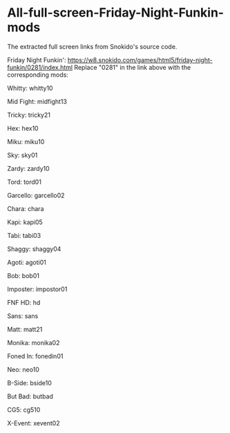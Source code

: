 # All-full-screen-Friday-Night-Funkin-mods
The extracted full screen links from Snokido's source code.

Friday Night Funkin': https://w8.snokido.com/games/html5/friday-night-funkin/0281/index.html
Replace "0281" in the link above with the corresponding mods:

Whitty: whitty10

Mid Fight: midfight13

Tricky: tricky21

Hex: hex10

Miku: miku10

Sky: sky01

Zardy: zardy10

Tord: tord01

Garcello: garcello02

Chara: chara

Kapi: kapi05

Tabi: tabi03

Shaggy: shaggy04

Agoti: agoti01

Bob: bob01

Imposter: impostor01

FNF HD: hd

Sans: sans

Matt: matt21

Monika: monika02

Foned In: fonedin01

Neo: neo10

B-Side: bside10

But Bad: butbad

CG5: cg510

X-Event: xevent02

